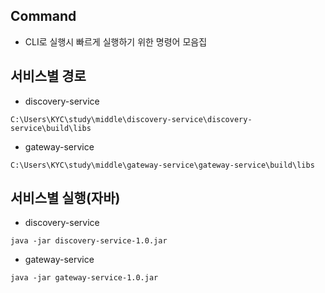 ## Command
* CLI로 실행시 빠르게 실행하기 위한 명령어 모음집

## 서비스별 경로
* discovery-service
```
C:\Users\KYC\study\middle\discovery-service\discovery-service\build\libs
```
* gateway-service
```
C:\Users\KYC\study\middle\gateway-service\gateway-service\build\libs
```

## 서비스별 실행(자바)
* discovery-service
```
java -jar discovery-service-1.0.jar
```
* gateway-service
```
java -jar gateway-service-1.0.jar
```